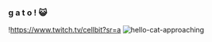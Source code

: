 ### g a t o ! 😺 


<!--
**gabmiau/gabmiau** is a ✨ _special_ ✨ repository because its `README.md` (this file) appears on your GitHub profile.

Here are some ideas to get you started:

- 🔭 I’m currently working on ...
- 🌱 I’m currently learning ...
- 👯 I’m looking to collaborate on ...
- 🤔 I’m looking for help with ...
- 💬 Ask me about ...
- 📫 How to reach me: ...
- 😄 Pronouns: ...
- ⚡ Fun fact: ...
-->
!https://www.twitch.tv/cellbit?sr=a
![hello-cat-approaching](https://github.com/gabmiau/gabmiau/assets/142426464/38fc3199-8182-455b-8647-33dc30d35b01)
